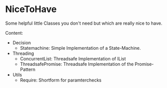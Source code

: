 # NiceToHave
Some helpful little Classes you don't need but which are really nice to have.

Content:
* Decision
	* Statemachine: Simple Implementation of a State-Machine.
* Threading
	* ConcurrentList: Threadsafe Implementation of IList
	* ThreadsafePromise: Threadsafe Implementation of the Promise-Pattern
* Utils
	* Require: Shortform for paramterchecks